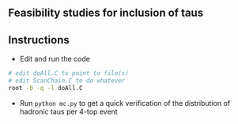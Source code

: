 ## Feasibility studies for inclusion of taus

## Instructions

* Edit and run the code
```bash
# edit doAll.C to point to file(s)
# edit ScanChain.C to do whatever
root -b -q -l doAll.C 
```

* Run `python mc.py` to get a quick verification of the distribution of hadronic taus per 4-top event

